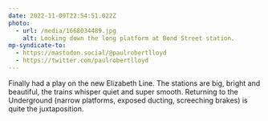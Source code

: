 ```yaml
---
date: 2022-11-09T22:54:51.022Z
photo:
  - url: /media/1668034489.jpg
    alt: Looking down the long platform at Bond Street station.
mp-syndicate-to:
  - https://mastodon.social/@paulrobertlloyd
  - https://twitter.com/paulrobertlloyd
---
```

Finally had a play on the new Elizabeth Line. The stations are big, bright and beautiful, the trains whisper quiet and super smooth. Returning to the Underground (narrow platforms, exposed ducting, screeching brakes) is quite the juxtaposition.
